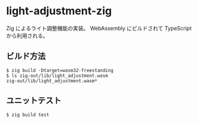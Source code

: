 light-adjustment-zig
====================

Zig によるライト調整機能の実装。
WebAssembly にビルドされて TypeScript から利用される。

ビルド方法
----------

```console
$ zig build -Dtarget=wasm32-freestanding
$ ls zig-out/lib/light_adjustment.wasm
zig-out/lib/light_adjustment.wasm*
```

ユニットテスト
-------------

```console
$ zig build test
```
